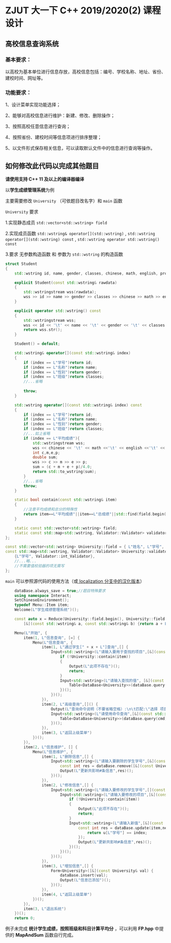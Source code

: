 # ZJUT 大一下 C++ 2019/2020(2) 课程设计

## 高校信息查询系统

### 基本要求：

以高校为基本单位进行信息存放，高校信息包括：编号、学校名称、地址、省份、建校时间、网址等。

### 功能要求：

1、设计菜单实现功能选择；

2、能够对高校信息进行维护：新建、修改、删除操作；

3、按照高校任意信息进行查询；

4、按照省份、建校时间等信息项进行排序整理；

5、以文件形式保存相关信息，可以读取默认文件中的信息进行查询等操作。

## 如何修改此代码以完成其他题目

**请使用支持 C++ 11 及以上的编译器编译**

以**学生成绩管理系统**为例

主要需要修改 ```University``` （可依题目改名字）和 ```main``` 函数

```University``` 要求

1.实现静态成员 ```std::vector<std::wstring> field```

2.实现成员函数 ```std::wstring& operator[](std::wstring)``` , ```std::wstring operator[](std::wstring) const``` , ```std::wstring operator std::wstring() const```

3.要求 无参数构造函数 和 参数为 ```std::wstring``` 的构造函数

```cpp
struct Student
{
	std::wstring id, name, gender, classes, chinese, math, english, programming;

	explicit Student(const std::wstring& rawdata)
	{
		std::wstringstream wss(rawdata);
		wss >> id >> name >> gender >> classes >> chinese >> math >> english >> programming;
	}

	explicit operator std::wstring() const
	{
		std::wstringstream wss;
		wss << id << '\t' << name << '\t' << gender << '\t' << classes << '\t' << chinese << '\t' << math <<'\t' << english <<'\t' << programming;
		return wss.str();
	}

	Student() = default;

	std::wstring& operator[](const std::wstring& index)
	{
		if (index == L"学号")return id;
		if (index == L"名称")return name;
		if (index == L"性别")return gender;
		if (index == L"班级")return classes;
        //...省略
        
		throw;
	}

	std::wstring operator[](const std::wstring& index) const
	{
		if (index == L"学号")return id;
		if (index == L"名称")return name;
		if (index == L"性别")return gender;
		if (index == L"班级")return classes;
        //...如上省略
        if (index == L"平均成绩"){
            std::wstringstream wss;
            wss << chinese << '\t' << math <<'\t' << english <<'\t' << programming;
            int c,m,e,p;
            double sum;
            wss >> c >> m >> e >> p;
            sum = (c + m + e + p)/4.0;
            return std::to_wstring(sum);    
        }
        //...省略
		throw;
	}

	static bool contain(const std::wstring& item)
	{
        //注意平均成绩和总分的特殊性
		return item==L"平均成绩"||item==L"总成绩"||std::find(field.begin(), field.end(), item) != field.end();
	}

	static const std::vector<std::wstring> field;
	static const std::map<std::wstring, Validator::Validator> validators;//此非强制实现
};

const std::vector<std::wstring> University::field = { L"姓名", L"学号", L"性别", /*...略...*/ };
const std::map<std::wstring, Validator::Validator> University::validators = {
	{L"学号", Validator::int_Validator},
    //...略...
    //不需要值校验器的项无需写
};
```

```main``` 可以参照源代码的使用方法（或[ localization 分支中的汉化版本](https://github.com/Puellaquae/ClassDesign/blob/localization/UIQS/%E4%B8%BB%E7%A8%8B%E5%BA%8F.cpp)）

```cpp
    dataBase.always_save = true;//题目特殊要求
    using namespace Interact;
	SetChineseEnvironment();
	typedef Menu::Item item;
	Welcome(L"学生成绩管理系统")();

	const auto x = Reduce(University::field.begin(), University::field.end(),
		[&](const std::wstring& a, const std::wstring& b) {return a + L"|" + b; });

	Menu(L"开始", {
		item(1, L"信息查询", [=] {
			Menu(L"信息查询", {
				item(1, L"通过学生[" + x + L"]查询",[] {
					Input<std::wstring>(L"请输入要用于查找的项目",[&](const std::wstring& item) {
						if (!University::contain(item))
						{
							Output(L"此项不存在")();
							return;
						}
						Input<std::wstring>(L"请输入查找的值", [&](const std::wstring& val) {
							Table<DataBase<University>>(dataBase.query(L"选择 " + item + L" 包含 " + val))();
						})();
					})();
				}),
				item(2, L"高级查询",[]() {
					Output(L"查询命令说明（不要省略空格）:\n\t匹配:\"选择 项目名 等于|不等于|包含|不包含|大于|小于|不小于|不大于 值\"\n\t排序:\"根据 项目名 升序|降序\"")();
					Input<std::wstring>(L"请使用命令查询",[&](const std::wstring& cmd) {
						Table<DataBase<University>>(dataBase.query(cmd))();
					})();
				}),
				item(3, L"返回上级菜单")
			})();
		}),
		item(2, L"信息维护", [] {
			Menu(L"信息维护", {
				item(1, L"删除信息",[] {
					Input<std::wstring>(L"请输入要删除的学生学号",[&](const std::wstring& index) {
						const int res = dataBase.remove([&](const University& u) {return u[L"学号"] == index; });
						Output(L"更新共影响#条信息",res)();
					})();
				}),
				item(2, L"修改信息",[] {
					Input<std::wstring>(L"请输入要修改的学生学号",[](const std::wstring& index) {
						Input<std::wstring>(L"请输入要修改的项目",[&](const std::wstring& item) {
							if (!University::contain(item))
							{
								Output(L"此项不存在")();
								return;
							}
							Input<std::wstring>(L"请输入新值",[&](const std::wstring& newval) {
								const int res = dataBase.update(item,newval,[&](const University& u) {
									return u[L"学号"] == index;
								});
								Output(L"更新共影响#条信息",res)();
							})();
						})();
					})();
				}),
				item(3, L"增加信息",[] {
					Form<University>([&](const University& val) {
						dataBase.insert(val);
						Output(L"信息已添加")();
					})();
				}),
				item(4, L"返回上级菜单")
			})();
		}),
		item(3, L"退出系统")
	})();
	return 0;
```

例子未完成 **统计学生成绩，按照班级和科目计算平均分** ，可以利用 **FP.hpp** 中提供的 **MapAndSum** 函数自行完成。